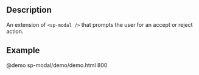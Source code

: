 
<!--
@module {can.Component} sp-confirm <sp-confirm />
@parent spectre-canjs.components
-->

## Description
An extension of `<sp-modal />` that prompts the user for an accept or reject
action.

## Example

@demo sp-modal/demo/demo.html 800

